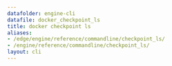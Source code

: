 ```yaml
---
datafolder: engine-cli
datafile: docker_checkpoint_ls
title: docker checkpoint ls
aliases:
- /edge/engine/reference/commandline/checkpoint_ls/
- /engine/reference/commandline/checkpoint_ls/
layout: cli
---
```


<!--
此页面是根据 Docker 源代码自动生成的。如果您想建议更改此处显示的文本，请在 GitHub 上的源代码仓库中打开一个工单或拉取请求：

https://github.com/docker/cli
-->
